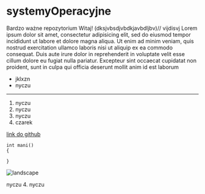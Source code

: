 # systemyOperacyjne
Bardzo ważne repozytorium
Witaj!
(dksjvbsdjvbdkjavbdljbv)//
vijdisvj
Lorem ipsum dolor sit amet, consectetur adipisicing elit, sed do eiusmod tempor incididunt ut labore et dolore magna aliqua. Ut enim ad minim veniam, quis nostrud exercitation ullamco laboris nisi ut aliquip ex ea commodo consequat. Duis aute irure dolor in reprehenderit in voluptate velit esse cillum dolore eu fugiat nulla pariatur. Excepteur sint occaecat cupidatat non proident, sunt in culpa qui officia deserunt mollit anim id est laborum

- jklxzn
- nyczu
---
1. nyczu
2. nyczu
9. nyczu
8. czarek

[link do github](https://github.com/miklas96/systemyOperacyjne.git)

    int mani()
    {

    }

![landscape](https://static.pexels.com/photos/4062/landscape-mountains-nature-lake.jpeg)

nyczu
4. nyczu
